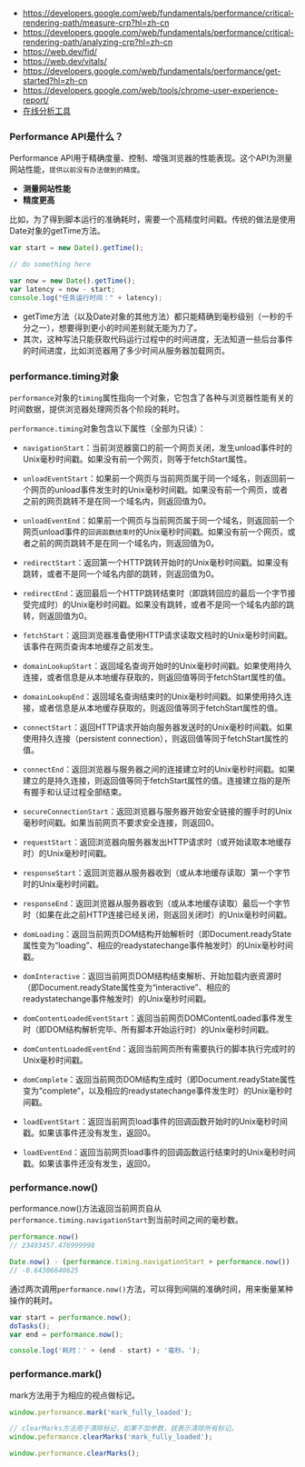 - https://developers.google.com/web/fundamentals/performance/critical-rendering-path/measure-crp?hl=zh-cn
- https://developers.google.com/web/fundamentals/performance/critical-rendering-path/analyzing-crp?hl=zh-cn
- https://web.dev/fid/
- https://web.dev/vitals/
- https://developers.google.com/web/fundamentals/performance/get-started?hl=zh-cn
- https://developers.google.com/web/tools/chrome-user-experience-report/
- [在线分析工具](https://developers.google.com/speed/pagespeed/insights/)

### Performance API是什么？
Performance API用于精确度量、控制、增强浏览器的性能表现。这个API为测量网站性能，`提供以前没有办法做到的精度`。
- **测量网站性能**
- **精度更高**

比如，为了得到脚本运行的准确耗时，需要一个高精度时间戳。传统的做法是使用Date对象的getTime方法。

```js
var start = new Date().getTime();

// do something here

var now = new Date().getTime();
var latency = now - start;
console.log("任务运行时间：" + latency);
```
- getTime方法（以及Date对象的其他方法）都只能精确到毫秒级别（一秒的千分之一），想要得到更小的时间差别就无能为力了。
- 其次，这种写法只能获取代码运行过程中的时间进度，无法知道一些后台事件的时间进度，比如浏览器用了多少时间从服务器加载网页。


### performance.timing对象
`performance`对象的`timing`属性指向一个对象，它包含了各种与浏览器性能有关的时间数据，提供浏览器处理网页各个阶段的耗时。

`performance.timing`对象包含以下属性（全部为只读）：

- `navigationStart`：当前浏览器窗口的前一个网页关闭，发生unload事件时的Unix毫秒时间戳。如果没有前一个网页，则等于fetchStart属性。

- `unloadEventStart`：如果前一个网页与当前网页属于同一个域名，则返回前一个网页的unload事件发生时的Unix毫秒时间戳。如果没有前一个网页，或者之前的网页跳转不是在同一个域名内，则返回值为0。

- `unloadEventEnd`：如果前一个网页与当前网页属于同一个域名，则返回前一个网页unload事件的`回调函数结束时`的Unix毫秒时间戳。如果没有前一个网页，或者之前的网页跳转不是在同一个域名内，则返回值为0。

- `redirectStart`：返回第一个HTTP跳转开始时的Unix毫秒时间戳。如果没有跳转，或者不是同一个域名内部的跳转，则返回值为0。

- `redirectEnd`：返回最后一个HTTP跳转结束时（即跳转回应的最后一个字节接受完成时）的Unix毫秒时间戳。如果没有跳转，或者不是同一个域名内部的跳转，则返回值为0。

- `fetchStart`：返回浏览器准备使用HTTP请求读取文档时的Unix毫秒时间戳。该事件在网页查询本地缓存之前发生。

- `domainLookupStart`：返回域名查询开始时的Unix毫秒时间戳。如果使用持久连接，或者信息是从本地缓存获取的，则返回值等同于fetchStart属性的值。

- `domainLookupEnd`：返回域名查询结束时的Unix毫秒时间戳。如果使用持久连接，或者信息是从本地缓存获取的，则返回值等同于fetchStart属性的值。

- `connectStart`：返回HTTP请求开始向服务器发送时的Unix毫秒时间戳。如果使用持久连接（persistent connection），则返回值等同于fetchStart属性的值。

- `connectEnd`：返回浏览器与服务器之间的连接建立时的Unix毫秒时间戳。如果建立的是持久连接，则返回值等同于fetchStart属性的值。连接建立指的是所有握手和认证过程全部结束。

- `secureConnectionStart`：返回浏览器与服务器开始安全链接的握手时的Unix毫秒时间戳。如果当前网页不要求安全连接，则返回0。

- `requestStart`：返回浏览器向服务器发出HTTP请求时（或开始读取本地缓存时）的Unix毫秒时间戳。

- `responseStart`：返回浏览器从服务器收到（或从本地缓存读取）第一个字节时的Unix毫秒时间戳。

- `responseEnd`：返回浏览器从服务器收到（或从本地缓存读取）最后一个字节时（如果在此之前HTTP连接已经关闭，则返回关闭时）的Unix毫秒时间戳。

- `domLoading`：返回当前网页DOM结构开始解析时（即Document.readyState属性变为“loading”、相应的readystatechange事件触发时）的Unix毫秒时间戳。

- `domInteractive`：返回当前网页DOM结构结束解析、开始加载内嵌资源时（即Document.readyState属性变为“interactive”、相应的readystatechange事件触发时）的Unix毫秒时间戳。

- `domContentLoadedEventStart`：返回当前网页DOMContentLoaded事件发生时（即DOM结构解析完毕、所有脚本开始运行时）的Unix毫秒时间戳。

- `domContentLoadedEventEnd`：返回当前网页所有需要执行的脚本执行完成时的Unix毫秒时间戳。

- `domComplete`：返回当前网页DOM结构生成时（即Document.readyState属性变为“complete”，以及相应的readystatechange事件发生时）的Unix毫秒时间戳。

- `loadEventStart`：返回当前网页load事件的回调函数开始时的Unix毫秒时间戳。如果该事件还没有发生，返回0。

- `loadEventEnd`：返回当前网页load事件的回调函数运行结束时的Unix毫秒时间戳。如果该事件还没有发生，返回0。

### performance.now()
performance.now()方法返回当前网页自从`performance.timing.navigationStart`到当前时间之间的毫秒数。

```js
performance.now()
// 23493457.476999998

Date.now() - (performance.timing.navigationStart + performance.now())
// -0.64306640625
```

通过两次调用`performance.now()`方法，可以得到间隔的准确时间，用来衡量某种操作的耗时。

```js
var start = performance.now();
doTasks();
var end = performance.now();

console.log('耗时：' + (end - start) + '毫秒。');
```

### performance.mark()

mark方法用于为相应的视点做标记。
```js
window.performance.mark('mark_fully_loaded');

// clearMarks方法用于清除标记，如果不加参数，就表示清除所有标记。
window.peformance.clearMarks('mark_fully_loaded');

window.performance.clearMarks();
```